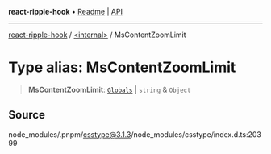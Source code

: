 **react-ripple-hook** • [Readme](../../README.md) \| [API](../../globals.md)

---

[react-ripple-hook](../../README.md) / [\<internal\>](../README.md) / MsContentZoomLimit

# Type alias: MsContentZoomLimit

> **MsContentZoomLimit**: [`Globals`](Globals.md) \| `string` & `Object`

## Source

node_modules/.pnpm/csstype@3.1.3/node_modules/csstype/index.d.ts:20399
